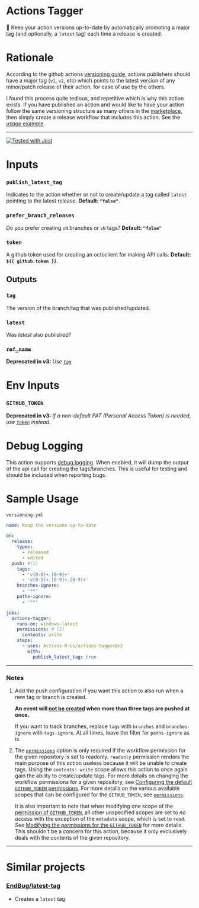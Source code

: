 # Actions Tagger

:speedboat: Keep your action versions up-to-date by automatically promoting a
major tag (and optionally, a `latest` tag) each time a release is created.

# Rationale

According to the github actions
[versioning guide](https://github.com/actions/toolkit/blob/master/docs/action-versioning.md#versioning),
actions publishers should have a major tag (`v1`, `v2`, etc) which points to the
latest version of any minor/patch release of their action, for ease of use by
the others.

I found this process quite tedious, and repetitive which is why this action
exists. If you have published an action and would like to have your action
follow the same versioning structure as many others in the
[marketplace](https://github.com/marketplace?type=actions), then simply create a
release workflow that includes this action. See the
[_usage_ example](#sample-usage).

---

[![Tested with Jest](https://img.shields.io/badge/tested_with-jest-99424f.svg)](https://github.com/facebook/jest)

# Inputs

### `publish_latest_tag`

Indicates to the action whether or not to create/update a tag called `latest`
pointing to the latest release. **Default: `"false"`**.

### `prefer_branch_releases`

Do you prefer creating `vN` branches or `vN` tags? **Default: `"false"`**

### `token`

A github token used for creating an octoclient for making API calls. **Default:
`${{ github.token }}`**.

## Outputs

### `tag`

The version of the branch/tag that was published/updated.

### `latest`

Was _latest_ also published?

### <strike>`ref_name`</strike>

**Deprecated in v3:** _Use [`tag`](#tag)_

# Env Inputs

### `GITHUB_TOKEN`

**Deprecated in v3:** _If a non-default PAT (Personal Access Token) is needed,
use [`token`](#token) instead._

# Debug Logging

This action supports
[debug logging](https://docs.github.com/en/actions/managing-workflow-runs/enabling-debug-logging#enabling-step-debug-logging).
When enabled, it will dump the output of the api call for creating the
tags/branches. This is useful for testing and should be included when reporting
bugs.

# Sample Usage

`versioning.yml`

```yaml
name: Keep the versions up-to-date

on:
  release:
    types:
      - released
      - edited
  push: #(1)
    tags:
      - 'v[0-9]+.[0-9]+'
      - 'v[0-9]+.[0-9]+.[0-9]+'
    branches-ignore:
      - '**'
    paths-ignore:
      - '**'

jobs:
  actions-tagger:
    runs-on: windows-latest
    permissions: # (2)
      contents: write
    steps:
      - uses: Actions-R-Us/actions-tagger@v2
        with:
          publish_latest_tag: true
```

---

### Notes

1. Add the push configuration if you want this action to also run when a new tag
   or branch is created.

   **An event will
   [not be created](https://docs.github.com/en/actions/using-workflows/events-that-trigger-workflows#push)
   when more than three tags are pushed at once.**

   If you want to track branches, replace `tags` with `branches` and
   `branches-ignore` with `tags-ignore`. At all times, leave the filter for
   `paths-ignore` as is.

2. The
   [`permissions`](https://docs.github.com/en/actions/using-workflows/workflow-syntax-for-github-actions#permissions)
   option is only required if the workflow permission for the given repository
   is set to readonly. `readonly` permission renders the main purpose of this
   action useless because it will be unable to create tags. Using the
   `contents: write` scope allows this action to once again gain the ability to
   create/update tags. For more details on changing the workflow permissions for
   a given repository, see
   [Configuring the default `GITHUB_TOKEN` permissions](https://docs.github.com/en/repositories/managing-your-repositorys-settings-and-features/enabling-features-for-your-repository/managing-github-actions-settings-for-a-repository#configuring-the-default-github_token-permissions).
   For more details on the various available scopes that can be configured for
   the `GITHUB_TOKEN`, see
   [`permissions`](https://docs.github.com/en/actions/using-workflows/workflow-syntax-for-github-actions#permissions).

   It is also important to note that when modifying one scope of the
   [permission of `GITHUB_TOKEN`](https://docs.github.com/en/actions/security-guides/automatic-token-authentication#permissions-for-the-github_token),
   all other unspecified scopes are set to _no access_ with the exception of the
   `metadata` scope, which is set to `read`. See
   [Modifying the permissions for the `GITHUB_TOKEN`](https://docs.github.com/en/actions/security-guides/automatic-token-authentication#modifying-the-permissions-for-the-github_token)
   for more details. This shouldn't be a concern for this action, because it
   only exclusively deals with the contents of the given repository.

---

# Similar projects

### [EndBug/latest-tag](https://github.com/EndBug/latest-tag)

- Creates a `latest` tag
